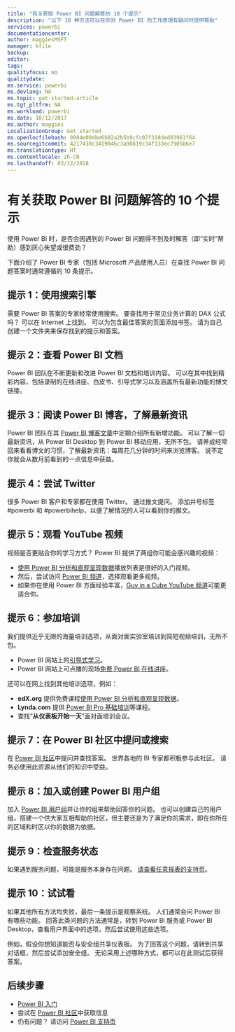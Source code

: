 ```yaml
---
title: "有关获取 Power BI 问题解答的 10 个提示"
description: "以下 10 种方法可以在你对 Power BI 的工作原理有疑问时提供帮助"
services: powerbi
documentationcenter: 
author: maggiesMSFT
manager: kfile
backup: 
editor: 
tags: 
qualityfocus: no
qualitydate: 
ms.service: powerbi
ms.devlang: NA
ms.topic: get-started-article
ms.tgt_pltfrm: NA
ms.workload: powerbi
ms.date: 10/12/2017
ms.author: maggies
LocalizationGroup: Get started
ms.openlocfilehash: 0984e00dbe6b82a2b5b9cfc07f318ded03961f64
ms.sourcegitcommit: 4217430c3419046c3a90819c34f133ec7905b6e7
ms.translationtype: HT
ms.contentlocale: zh-CN
ms.lasthandoff: 03/12/2018
---
```

# <a name="10-tips-for-getting-help-with-your-power-bi-questions"></a>有关获取 Power BI 问题解答的 10 个提示
使用 Power BI 时，是否会因遇到的 Power BI 问题得不到及时解答（即“实时”帮助）感到灰心失望或很费劲？ 

下面介绍了 Power BI 专家（包括 Microsoft 产品使用人员）在查找 Power BI 问题答案时通常遵循的 10 条提示。

## <a name="1-use-a-search-engine"></a>提示 1：使用搜索引擎
需要 Power BI 答案的专家经常使用搜索。 要查找用于常见业务计算的 DAX 公式吗？ 可以在 Internet 上找到。 可以为包含最佳答案的页面添加书签。 请为自己创建一个文件夹来保存找到的提示和答案。


## <a name="2-check-the-power-bi-documentation"></a>提示 2：查看 Power BI 文档
Power BI 团队在不断更新和改进 Power BI 文档和培训内容。 可以在其中找到精彩内容，包括录制的在线讲座、白皮书、引导式学习以及涵盖所有最新功能的博文链接。

## <a name="3-read-the-power-bi-blog-for-the-latest-news"></a>提示 3：阅读 Power BI 博客，了解最新资讯
Power BI 团队在其 [Power BI 博客文章](https://powerbi.microsoft.com/blog/)中定期介绍所有新增功能。 可以了解一切最新资讯，从 Power BI Desktop 到 Power BI 移动应用，无所不包。 请养成经常回来看看博文的习惯，了解最新资讯：每周花几分钟的时间来浏览博客。 说不定你就会从数月前看到的一点信息中获益。

## <a name="4-try-twitter"></a>提示 4：尝试 Twitter
很多 Power BI 客户和专家都在使用 Twitter。 通过推文提问。 添加井号标签 #powerbi 和 #powerbihelp，以便了解情况的人可以看到你的推文。

## <a name="5-watch-videos-on-youtube"></a>提示 5：观看 YouTube 视频
视频是否更贴合你的学习方式？ Power BI 提供了两组你可能会感兴趣的视频：

* [使用 Power BI 分析和直观呈现数据](https://www.youtube.com/playlist?list=PL1N57mwBHtN0JFoKSR0n-tBkUJHeMP2cP)播放列表是很好的入门视频。
* 然后，尝试访问 [Power BI 频道](https://www.youtube.com/user/mspowerbi/videos)，选择观看更多视频。
* 如果你在使用 Power BI 方面经验丰富，[Guy in a Cube YouTube 频道](https://www.youtube.com/channel/UCFp1vaKzpfvoGai0vE5VJ0w)可能更适合你。

## <a name="6-attend-training"></a>提示 6：参加培训
我们提供近乎无限的海量培训选项，从面对面实验室培训到简短视频培训，无所不包。

* Power BI 网站上的[引导式学习](guided-learning/gettingstarted.yml#step-1)。
* Power BI 网站上可点播的现场[免费 Power BI 在线讲座](webinars.md)。

还可以在网上找到其他培训选项，例如：

* **edX.org** 提供免费课程[使用 Power BI 分析和直观呈现数据](https://www.edx.org/course/analyzing-visualizing-data-power-bi-microsoft-dat207x-4)。
* **Lynda.com** 提供 [Power BI Pro 基础培训](https://www.lynda.com/Power-BI-tutorials/Power-BI-Pro-Essential-Training/485820-2.html)等课程。
* 查找“**从仪表板开始一天**”面对面培训会议。

## <a name="7-ask-or-search-in-the-power-bi-community"></a>提示 7：在 Power BI 社区中提问或搜索
在 [Power BI 社区](http://community.powerbi.com)中提问并查找答案。 世界各地的 BI 专家都积极参与此社区。 请务必使用此资源从他们的知识中受益。

## <a name="8-join-or-create-a-power-bi-user-group"></a>提示 8：加入或创建 Power BI 用户组
加入 [Power BI 用户组](https://community.powerbi.com/t5/Power-BI-User-Groups/ct-p/Groups)并让你的组来帮助回答你的问题。 也可以创建自己的用户组，搭建一个供大家互相帮助的社区，但主要还是为了满足你的需求，即在你所在的区域和时区以你的数据为依据。

## <a name="9-check-the-service-status"></a>提示 9：检查服务状态
如果遇到服务问题，可能是服务本身存在问题。 [请查看任意报表的支持页](https://powerbi.microsoft.com/support/)。

## <a name="10-just-try-it"></a>提示 10：试试看
如果其他所有方法均失败，最后一条提示是观察系统。 人们通常会问 Power BI 有哪些功能。 回答此类问题的方法通常是，转到 Power BI 服务或 Power BI Desktop，查看用户界面中的选项，然后尝试使用这些选项。

例如，假设你想知道能否与安全组共享仪表板。 为了回答这个问题，请转到共享对话框，然后尝试添加安全组。 无论采用上述哪种方式，都可以在此测试后获得答案。

## <a name="next-steps"></a>后续步骤
* [Power BI 入门](service-get-started.md)
* 尝试在 [Power BI 社区](http://community.powerbi.com/)中获取信息
* 仍有问题？ 请访问 [Power BI 支持页](https://powerbi.microsoft.com/support/)
